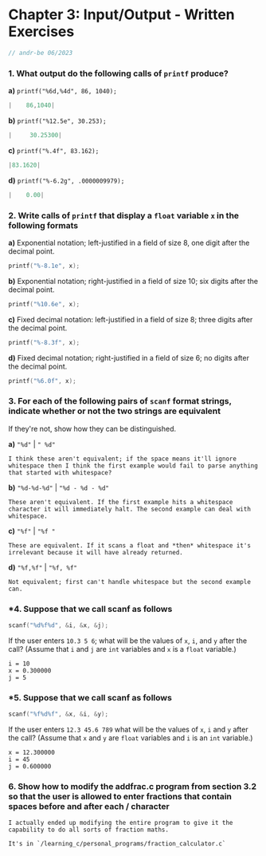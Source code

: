# Chapter 3: Input/Output - Written Exercises

```C
// andr-be 06/2023
```

### 1. What output do the following calls of `printf` produce?

**a)**  `printf("%6d,%4d", 86, 1040);`

```C
|    86,1040|
```

**b)**  `printf("%12.5e", 30.253);`

```C
|     30.25300|
```

**c)**  `printf("%.4f", 83.162);`

```C
|83.1620|
```

**d)**  `printf("%-6.2g", .0000009979);`

```C
|    0.00|     
```

### 2. Write calls of `printf` that display a `float` variable `x` in the following formats

**a)** Exponential notation; left-justified in a field of size 8, one digit after the decimal point.

```C
printf("%-8.1e", x);
```

**b)** Exponential notation; right-justified in a field of size 10; six digits after the decimal point.

```C
printf("%10.6e", x);
```

**c)** Fixed decimal notation: left-justified in a field of size 8; three digits after the decimal point.

```C
printf("%-8.3f", x);
```

**d)** Fixed decimal notation; right-justified in a field of size 6; no digits after the decimal point.

```C
printf("%6.0f", x);
```

### 3. For each of the following pairs of `scanf` format strings, indicate whether or not the two strings are equivalent

If they're not, show how they can be distinguished.

**a)** `"%d"` | `" %d"`

    I think these aren't equivalent; if the space means it'll ignore whitespace then I think the first example would fail to parse anything that started with whitespace?

**b)** `"%d-%d-%d"` | `"%d - %d - %d"`

    These aren't equivalent. If the first example hits a whitespace character it will immediately halt. The second example can deal with whitespace.

**c)** `"%f"` | `"%f "`

    These are equivalent. If it scans a float and *then* whitespace it's irrelevant because it will have already returned.

**d)** `"%f,%f"` | `"%f, %f"`

    Not equivalent; first can't handle whitespace but the second example can.

### *4. Suppose that we call scanf as follows

```C
scanf("%d%f%d", &i, &x, &j);
```

If the user enters `10.3 5 6`; what will be the values of `x`, `i`, and `y` after the call? (Assume that `i` and `j` are `int` variables and `x` is a `float` variable.)

    i = 10
    x = 0.300000
    j = 5 

### *5. Suppose that we call scanf as follows

```C
scanf("%f%d%f", &x, &i, &y);
```

If the user enters `12.3 45.6 789` what will be the values of `x`, `i` and `y` after the call? (Assume that `x` and `y` are `float` variables and `i` is an `int` variable.)

    x = 12.300000
    i = 45
    j = 0.600000

### 6. Show how to modify the addfrac.c program from section 3.2 so that the user is allowed to enter fractions that contain spaces before and after each / character

    I actually ended up modifying the entire program to give it the capability to do all sorts of fraction maths. 
    
    It's in `/learning_c/personal_programs/fraction_calculator.c`
